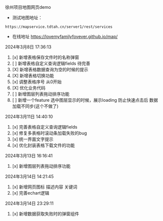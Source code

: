 徐州项目地图网页demo

- 测试地图地址：
```
https://mapservice.tdtah.cn/server1/rest/services
```


- 在线地址
https://lovemyfamilyfovever.github.io/map/


2024年3月8日 17:36:13
1. [x] 新增表格保存文件时的名称弹窗
2. [ ] 新增表格自定义查询逻辑fields  待完善
3. [X] 新增表格数据查询为空的时候的提示
4. [X] 新增表格切换功能
5. [x] 调整表格序号 从0开始
6. [X] 优化业务代码
7. [ ] 新增图层列表拖动排序功能
8. [ ] 新增一个feature   选中图层显示的时候，展示loading  防止快速点击后 数据加载不同步(这个不做了)
   

2024年3月11日 14:40:10
1. [x] 完善表格自定义查询逻辑fields 
2. [x] 修复多表格时滚动条加载失败的bug 
3. [x] 统一界面文字提示
4. [x] 优化封装表格下载文件的功能 

2024年3月13日 16:16:41
1. [x] 新增图层列表拖动排序功能

2024年3月14日 14:21:45
1. [x] 新增网页图标 描述内容 关键词
2. [x] 完善echart逻辑 

2024年3月14日 23:29:11
1. [x] 新增数据获取失败时的弹窗组件